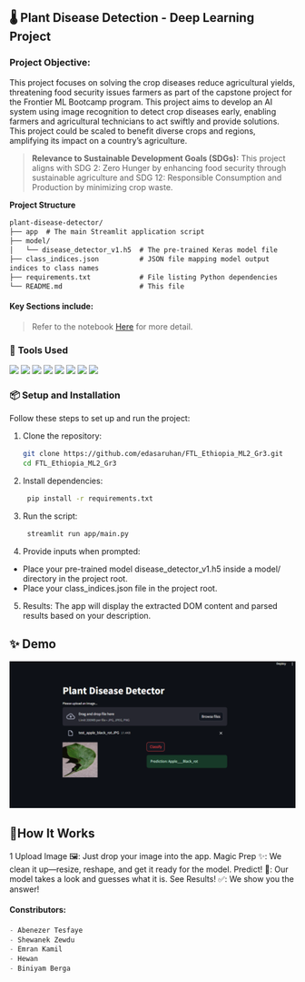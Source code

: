 ## 🌡️ **Plant Disease Detection - Deep Learning Project**
 
### **Project Objective:**

This project focuses on solving the crop diseases reduce agricultural yields, threatening food security issues farmers as part of the capstone project for the Frontier ML Bootcamp program. This project aims to develop an AI system using image recognition to detect crop diseases early, enabling farmers and agricultural technicians to act swiftly and provide solutions. This project could be scaled to benefit diverse crops and regions, amplifying its impact on a country’s agriculture.

> **Relevance to Sustainable Development Goals (SDGs):**
This project aligns with SDG 2: Zero Hunger by enhancing food security through sustainable agriculture and SDG 12: Responsible Consumption and Production by minimizing crop waste.

**Project Structure**

```
plant-disease-detector/
├── app  # The main Streamlit application script
├── model/
│   └── disease_detector_v1.h5  # The pre-trained Keras model file
├── class_indices.json          # JSON file mapping model output indices to class names
├── requirements.txt            # File listing Python dependencies
└── README.md                   # This file
```



#### **Key Sections include:**

> Refer to the notebook [Here](https://github.com/edasaruhan/FTL_Ethiopia_ML2_Gr3/notebooks/plant-disease-prediction.ipynb) for more detail.

### 🔧 **Tools Used**

<p>
<img src="https://img.shields.io/badge/-Python-3776AB?style=flat&logo=python&logoColor=white">
<img src="https://img.shields.io/badge/-TensorFlow-FF6F00?style=flat&logo=tensorflow&logoColor=white">  
<img src="https://img.shields.io/badge/-Keras-D00000?style=flat&logo=keras&logoColor=white"> 
<img src="https://img.shields.io/badge/-scikit--learn-F7931E?style=flat&logo=scikit-learn&logoColor=white">
<img src="https://img.shields.io/badge/-NumPy-013243?style=flat&logo=numpy&logoColor=white">
<img src="https://img.shields.io/badge/-Pandas-150458?style=flat&logo=pandas&logoColor=white">
<img src="https://img.shields.io/badge/-Matplotlib-11557C?style=flat&logo=matplotlib&logoColor=white">
<img src="https://img.shields.io/badge/-Seaborn-3888E3?style=flat&logo=seaborn&logoColor=white">
</p>



### 📦 **Setup and Installation**

Follow these steps to set up and run the project:

1. Clone the repository:
    ```bash
    git clone https://github.com/edasaruhan/FTL_Ethiopia_ML2_Gr3.git
    cd FTL_Ethiopia_ML2_Gr3
    ```

2. Install dependencies:
   ```bash
    pip install -r requirements.txt
   ```
3. Run the script:
   ```bash
    streamlit run app/main.py
   ```
4. Provide inputs when prompted:

  - Place your pre-trained model disease_detector_v1.h5 inside a model/ directory in the project root.
  - Place your class_indices.json file in the project root.
  
5. Results:
The app will display the extracted DOM content and parsed results based on your description.




## ✨ **Demo**
![Disease Prediction Demo](https://raw.githubusercontent.com/edasaruhan/FTL_Ethiopia_ML2_Gr3/main/demo/disease_prediction%202.PNG)


## 🚀**How It Works**

1 Upload Image 🖼️: Just drop your image into the app.
Magic Prep ✨: We clean it up—resize, reshape, and get it ready for the model.
Predict! 🤔: Our model takes a look and guesses what it is.
See Results! ✅: We show you the answer!



#### **Constributors:**
```python
- Abenezer Tesfaye
- Shewanek Zewdu
- Emran Kamil 
- Hewan
- Biniyam Berga 
```

